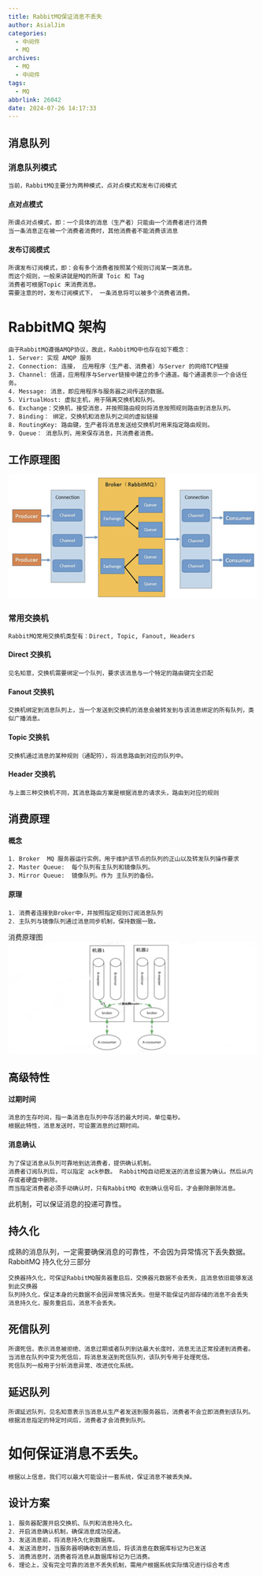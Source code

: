 ```yaml
---
title: RabbitMQ保证消息不丢失
author: AsialJim
categories:
  - 中间件
  - MQ
archives:
  - MQ
  - 中间件
tags:
  - MQ
abbrlink: 26042
date: 2024-07-26 14:17:33
---
```

## 消息队列
### 消息队列模式
    当前，RabbitMQ主要分为两种模式，点对点模式和发布订阅模式
#### 点对点模式
    所谓点对点模式，即：一个具体的消息（生产者）只能由一个消费者进行消费
    当一条消息正在被一个消费者消费时，其他消费者不能消费该消息
#### 发布订阅模式
    所谓发布订阅模式，即：会有多个消费者按照某个规则订阅某一类消息。
    而这个规则，一般来讲就是MQ的所谓 Toic 和 Tag
    消费者可根据Topic 来消费消息。
    需要注意的时，发布订阅模式下， 一条消息将可以被多个消费者消费。

# RabbitMQ 架构
    由于RabbitMQ遵循AMQP协议，故此，RabbitMQ中也存在如下概念：
    1. Server: 实现 AMQP 服务
    2. Connection: 连接， 应用程序（生产者、消费者）与Server 的网络TCP链接
    3. Channel: 信道，应用程序与Server链接中建立的多个通道。每个通道表示一个会话任务。
    4. Message: 消息，即应用程序与服务器之间传送的数据。
    5. VirtualHost: 虚拟主机，用于隔离交换机和队列。
    6. Exchange：交换机，接受消息，并按照路由规则将消息按照规则路由到消息队列。
    7. Binding： 绑定，交换机和消息队列之间的虚拟链接
    8. RoutingKey: 路由键，生产者将消息发送给交换机时用来指定路由规则。
    9. Queue： 消息队列，用来保存消息，共消费者消费。
## 工作原理图
![图片](../../themes/hexo_theme_matery/source/medias/images/d61b59e862e50af860ae615b9ffb9dde.png)
### 常用交换机
    RabbitMQ常用交换机类型有：Direct, Topic, Fanout, Headers
#### Direct 交换机
    见名知意，交换机需要绑定一个队列，要求该消息与一个特定的路由键完全匹配
#### Fanout 交换机
    交换机绑定到消息队列上，当一个发送到交换机的消息会被转发到与该消息绑定的所有队列，类似广播消息。
#### Topic 交换机
    交换机通过消息的某种规则（通配符），将消息路由到对应的队列中。
#### Header 交换机
    与上面三种交换机不同，其消息路由方案是根据消息的请求头，路由到对应的规则

## 消费原理
#### 概念
    1. Broker  MQ 服务器运行实例，用于维护该节点的队列的正山以及转发队列操作要求
    2. Master Queue:  每个队列有主队列和镜像队列。
    3. Mirror Queue:  镜像队列。作为 主队列的备份。
#### 原理
    1. 消费者连接到Broker中，并按照指定规则订阅消息队列
    2. 主队列与镜像队列通过消息同步机制，保持数据一致。

消费原理图
![图片](../../themes/hexo_theme_matery/source/medias/images/fe9817a835947c4c1ec9d04ee2e492ad.png)
## 高级特性
#### 过期时间
    消息的生存时间，指一条消息在队列中存活的最大时间，单位毫秒。
    根据此特性，消息发送时，可设置消息的过期时间。
#### 消息确认
    为了保证消息从队列可靠地到达消费者，提供确认机制。
    消费者订阅队列后，可以指定 ack参数。 RabbitMQ自动把发送的消息设置为确认。然后从内存或者硬盘中删除。
    而当指定消费者必须手动确认时，只有RabbitMQ 收到确认信号后，才会删除删除消息。
此机制，可以保证消息的投递可靠性。

## 持久化
成熟的消息队列，一定需要确保消息的可靠性，不会因为异常情况下丢失数据。
RabbitMQ 持久化分三部分

    交换器持久化，可保证RabbitMQ服务器重启后，交换器元数据不会丢失，且消息依旧能够发送到此交换器
    队列持久化，保证本身的元数据不会因异常情况丢失。但是不能保证内部存储的消息不会丢失
    消息持久化，服务重启后，消息不会丢失。

## 死信队列
    所谓死信，表示消息被拒绝、消息过期或者队列到达最大长度时，消息无法正常投递到消费者。
    当消息在队列中变为死信后，将消息发送到死信队列，该队列专用于处理死信。
    死信队列一般用于分析消息异常、改进优化系统。

## 延迟队列
    所谓延迟队列，见名知意表示当消息从生产者发送到服务器后，消费者不会立即消费到该队列。
    根据消息指定的特定时间后，消费者才会消费到队列。

# 如何保证消息不丢失。
    根据以上信息，我们可以最大可能设计一套系统，保证消息不被丢失掉。

## 设计方案
    1. 服务器配置开启交换机、队列和消息持久化。
    2. 开启消息确认机制，确保消息成功投递。
    3. 发送消息前，将消息持久化到数据库。 
    4. 发送消息时，当服务器明确收到消息后，将该消息在数据库标记为已发送
    5. 消费消息时，消费者将消息从数据库标记为已消费。
    6. 理论上，没有完全可靠的消息不丢失机制，需用户根据系统实际情况进行综合考虑